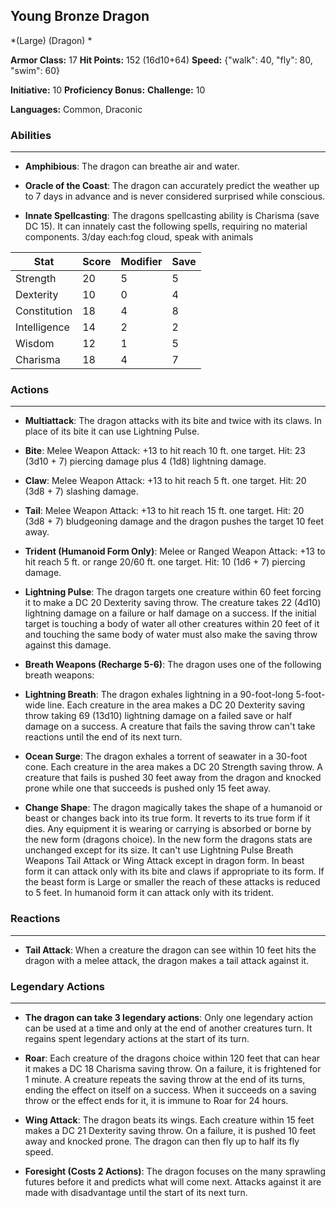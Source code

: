 ## Young Bronze Dragon
*(Large) (Dragon) *

**Armor Class:** 17
**Hit Points:** 152 (16d10+64)
**Speed:** {"walk": 40, "fly": 80, "swim": 60}

**Initiative:** 10
**Proficiency Bonus:**
**Challenge:** 10

**Languages:** Common, Draconic

### Abilities
 --- 
- **Amphibious**: The dragon can breathe air and water.

- **Oracle of the Coast**: The dragon can accurately predict the weather up to 7 days in advance and is never considered surprised while conscious.

- **Innate Spellcasting**: The dragons spellcasting ability is Charisma (save DC 15). It can innately cast the following spells, requiring no material components. 3/day each:fog cloud, speak with animals



| Stat | Score | Modifier | Save |
| ---- | ---- | ---- | ---- |
| Strength | 20 | 5 | 5 |
| Dexterity | 10 | 0 | 4 |
| Constitution | 18 | 4 | 8 |
| Intelligence | 14 | 2 | 2 |
| Wisdom | 12 | 1 | 5 |
| Charisma | 18 | 4 | 7 |

### Actions
 --- 
- **Multiattack**: The dragon attacks with its bite and twice with its claws. In place of its bite  it can use Lightning Pulse.

- **Bite**: Melee Weapon Attack: +13 to hit  reach 10 ft.  one target. Hit: 23 (3d10 + 7) piercing damage plus 4 (1d8) lightning damage.

- **Claw**: Melee Weapon Attack: +13 to hit  reach 5 ft.  one target. Hit: 20 (3d8 + 7) slashing damage.

- **Tail**: Melee Weapon Attack: +13 to hit  reach 15 ft.  one target. Hit: 20 (3d8 + 7) bludgeoning damage  and the dragon pushes the target 10 feet away.

- **Trident (Humanoid Form Only)**: Melee or Ranged Weapon Attack: +13 to hit  reach 5 ft. or range 20/60 ft.  one target. Hit: 10 (1d6 + 7) piercing damage.

- **Lightning Pulse**: The dragon targets one creature within 60 feet  forcing it to make a DC 20 Dexterity saving throw. The creature takes 22 (4d10) lightning damage on a failure or half damage on a success. If the initial target is touching a body of water  all other creatures within 20 feet of it and touching the same body of water must also make the saving throw against this damage.

- **Breath Weapons (Recharge 5-6)**: The dragon uses one of the following breath weapons:

- **Lightning Breath**: The dragon exhales lightning in a 90-foot-long  5-foot-wide line. Each creature in the area makes a DC 20 Dexterity saving throw  taking 69 (13d10) lightning damage on a failed save or half damage on a success. A creature that fails the saving throw can't take reactions until the end of its next turn.

- **Ocean Surge**: The dragon exhales a torrent of seawater in a 30-foot cone. Each creature in the area makes a DC 20 Strength saving throw. A creature that fails is pushed 30 feet away from the dragon and knocked prone  while one that succeeds is pushed only 15 feet away.

- **Change Shape**: The dragon magically takes the shape of a humanoid or beast  or changes back into its true form. It reverts to its true form if it dies. Any equipment it is wearing or carrying is absorbed or borne by the new form (dragons choice). In the new form  the dragons stats are unchanged except for its size. It can't use Lightning Pulse  Breath Weapons  Tail Attack  or Wing Attack except in dragon form. In beast form  it can attack only with its bite and claws  if appropriate to its form. If the beast form is Large or smaller  the reach of these attacks is reduced to 5 feet. In humanoid form  it can attack only with its trident.

### Reactions
 --- 
- **Tail Attack**: When a creature the dragon can see within 10 feet hits the dragon with a melee attack, the dragon makes a tail attack against it.

### Legendary Actions
 --- 
- **The dragon can take 3 legendary actions**: Only one legendary action can be used at a time and only at the end of another creatures turn. It regains spent legendary actions at the start of its turn.

- **Roar**: Each creature of the dragons choice within 120 feet that can hear it makes a DC 18 Charisma saving throw. On a failure, it is frightened for 1 minute. A creature repeats the saving throw at the end of its turns, ending the effect on itself on a success. When it succeeds on a saving throw or the effect ends for it, it is immune to Roar for 24 hours.

- **Wing Attack**: The dragon beats its wings. Each creature within 15 feet makes a DC 21 Dexterity saving throw. On a failure, it is pushed 10 feet away and knocked prone. The dragon can then fly up to half its fly speed.

- **Foresight (Costs 2 Actions)**: The dragon focuses on the many sprawling futures before it and predicts what will come next. Attacks against it are made with disadvantage until the start of its next turn.

